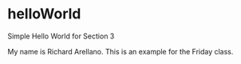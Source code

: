 # helloWorld
Simple Hello World for Section 3

My name is Richard Arellano. This is an example for the Friday class.
